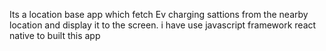 Its a location base app which fetch Ev charging sattions from the nearby location and display it to the screen. i have use javascript framework react native to built this app
